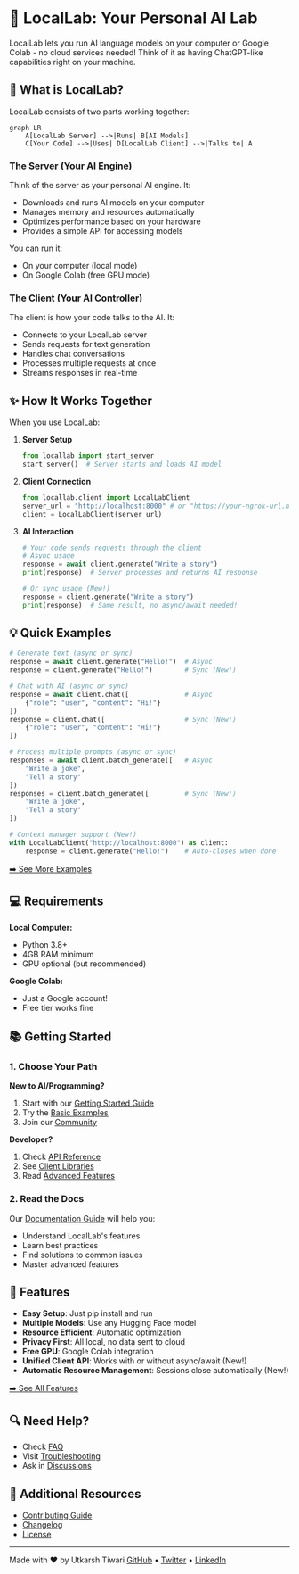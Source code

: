 # 🚀 LocalLab: Your Personal AI Lab

LocalLab lets you run AI language models on your computer or Google Colab - no cloud services needed! Think of it as having ChatGPT-like capabilities right on your machine.

## 🤔 What is LocalLab?

LocalLab consists of two parts working together:

```mermaid
graph LR
    A[LocalLab Server] -->|Runs| B[AI Models]
    C[Your Code] -->|Uses| D[LocalLab Client] -->|Talks to| A
```

### The Server (Your AI Engine)

Think of the server as your personal AI engine. It:

- Downloads and runs AI models on your computer
- Manages memory and resources automatically
- Optimizes performance based on your hardware
- Provides a simple API for accessing models

You can run it:

- On your computer (local mode)
- On Google Colab (free GPU mode)

### The Client (Your AI Controller)

The client is how your code talks to the AI. It:

- Connects to your LocalLab server
- Sends requests for text generation
- Handles chat conversations
- Processes multiple requests at once
- Streams responses in real-time

## ✨ How It Works Together

When you use LocalLab:

1. **Server Setup**

   ```python
   from locallab import start_server
   start_server()  # Server starts and loads AI model
   ```

2. **Client Connection**

   ```python
   from locallab.client import LocalLabClient
   server_url = "http://localhost:8000" # or "https://your-ngrok-url.ngrok.app"
   client = LocalLabClient(server_url)
   ```

3. **AI Interaction**

   ```python
   # Your code sends requests through the client
   # Async usage
   response = await client.generate("Write a story")
   print(response)  # Server processes and returns AI response

   # Or sync usage (New!)
   response = client.generate("Write a story")
   print(response)  # Same result, no async/await needed!
   ```

## 💡 Quick Examples

```python
# Generate text (async or sync)
response = await client.generate("Hello!")  # Async
response = client.generate("Hello!")        # Sync (New!)

# Chat with AI (async or sync)
response = await client.chat([              # Async
    {"role": "user", "content": "Hi!"}
])
response = client.chat([                    # Sync (New!)
    {"role": "user", "content": "Hi!"}
])

# Process multiple prompts (async or sync)
responses = await client.batch_generate([   # Async
    "Write a joke",
    "Tell a story"
])
responses = client.batch_generate([         # Sync (New!)
    "Write a joke",
    "Tell a story"
])

# Context manager support (New!)
with LocalLabClient("http://localhost:8000") as client:
    response = client.generate("Hello!")    # Auto-closes when done
```

[➡️ See More Examples](./docs/guides/examples.md)

## 💻 Requirements

**Local Computer:**

- Python 3.8+
- 4GB RAM minimum
- GPU optional (but recommended)

**Google Colab:**

- Just a Google account!
- Free tier works fine

## 📚 Getting Started

### 1. Choose Your Path

**New to AI/Programming?**

1. Start with our [Getting Started Guide](./docs/guides/getting-started.md)
2. Try the [Basic Examples](./docs/guides/examples.md)
3. Join our [Community](https://github.com/UtkarshTheDev/LocalLab/discussions)

**Developer?**

1. Check [API Reference](./docs/guides/api.md)
2. See [Client Libraries](./docs/clients/README.md)
3. Read [Advanced Features](./docs/guides/advanced.md)

### 2. Read the Docs

Our [Documentation Guide](./docs/README.md) will help you:

- Understand LocalLab's features
- Learn best practices
- Find solutions to common issues
- Master advanced features

## 🌟 Features

- **Easy Setup**: Just pip install and run
- **Multiple Models**: Use any Hugging Face model
- **Resource Efficient**: Automatic optimization
- **Privacy First**: All local, no data sent to cloud
- **Free GPU**: Google Colab integration
- **Unified Client API**: Works with or without async/await (New!)
- **Automatic Resource Management**: Sessions close automatically (New!)

[➡️ See All Features](./docs/features/README.md)

## 🔍 Need Help?

- Check [FAQ](./docs/guides/faq.md)
- Visit [Troubleshooting](./docs/guides/troubleshooting.md)
- Ask in [Discussions](https://github.com/UtkarshTheDev/LocalLab/discussions)

## 📖 Additional Resources

- [Contributing Guide](./docs/guides/contributing.md)
- [Changelog](./CHANGELOG.md)
- [License](./LICENSE)

---

Made with ❤️ by Utkarsh Tiwari
[GitHub](https://github.com/UtkarshTheDev) • [Twitter](https://twitter.com/UtkarshTheDev) • [LinkedIn](https://linkedin.com/in/utkarshthedev)
